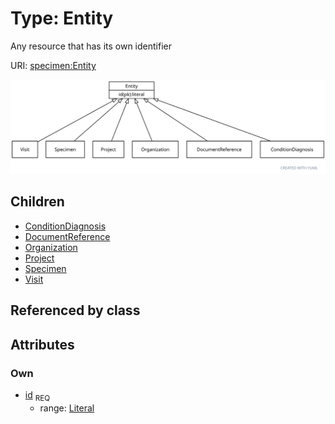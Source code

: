 
# Type: Entity


Any resource that has its own identifier

URI: [specimen:Entity](https://ccdh.org/specimen/Entity)


![img](images/Entity.svg)

## Children

 * [ConditionDiagnosis](ConditionDiagnosis.md)
 * [DocumentReference](DocumentReference.md)
 * [Organization](Organization.md)
 * [Project](Project.md)
 * [Specimen](Specimen.md)
 * [Visit](Visit.md)

## Referenced by class


## Attributes


### Own

 * [id](id.md)  <sub>REQ</sub>
    * range: [Literal](types/Literal.md)
